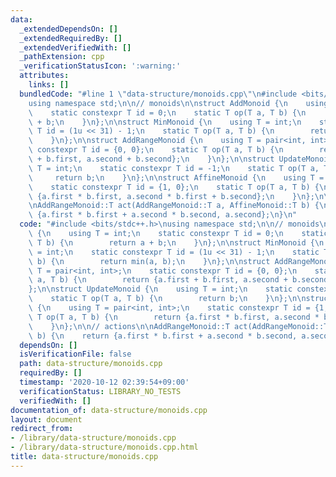 ```yaml
---
data:
  _extendedDependsOn: []
  _extendedRequiredBy: []
  _extendedVerifiedWith: []
  _pathExtension: cpp
  _verificationStatusIcon: ':warning:'
  attributes:
    links: []
  bundledCode: "#line 1 \"data-structure/monoids.cpp\"\n#include <bits/stdc++.h>\n\
    using namespace std;\n\n// monoids\n\nstruct AddMonoid {\n    using T = int;\n\
    \    static constexpr T id = 0;\n    static T op(T a, T b) {\n        return a\
    \ + b;\n    }\n};\n\nstruct MinMonoid {\n    using T = int;\n    static constexpr\
    \ T id = (1u << 31) - 1;\n    static T op(T a, T b) {\n        return min(a, b);\n\
    \    }\n};\n\nstruct AddRangeMonoid {\n    using T = pair<int, int>;\n    static\
    \ constexpr T id = {0, 0};\n    static T op(T a, T b) {\n        return {a.first\
    \ + b.first, a.second + b.second};\n    }\n};\n\nstruct UpdateMonoid {\n    using\
    \ T = int;\n    static constexpr T id = -1;\n    static T op(T a, T b) {\n   \
    \     return b;\n    }\n};\n\nstruct AffineMonoid {\n    using T = pair<int, int>;\n\
    \    static constexpr T id = {1, 0};\n    static T op(T a, T b) {\n        return\
    \ {a.first * b.first, a.second * b.first + b.second};\n    }\n};\n\n// actions\n\
    \nAddRangeMonoid::T act(AddRangeMonoid::T a, AffineMonoid::T b) {\n    return\
    \ {a.first * b.first + a.second * b.second, a.second};\n}\n"
  code: "#include <bits/stdc++.h>\nusing namespace std;\n\n// monoids\n\nstruct AddMonoid\
    \ {\n    using T = int;\n    static constexpr T id = 0;\n    static T op(T a,\
    \ T b) {\n        return a + b;\n    }\n};\n\nstruct MinMonoid {\n    using T\
    \ = int;\n    static constexpr T id = (1u << 31) - 1;\n    static T op(T a, T\
    \ b) {\n        return min(a, b);\n    }\n};\n\nstruct AddRangeMonoid {\n    using\
    \ T = pair<int, int>;\n    static constexpr T id = {0, 0};\n    static T op(T\
    \ a, T b) {\n        return {a.first + b.first, a.second + b.second};\n    }\n\
    };\n\nstruct UpdateMonoid {\n    using T = int;\n    static constexpr T id = -1;\n\
    \    static T op(T a, T b) {\n        return b;\n    }\n};\n\nstruct AffineMonoid\
    \ {\n    using T = pair<int, int>;\n    static constexpr T id = {1, 0};\n    static\
    \ T op(T a, T b) {\n        return {a.first * b.first, a.second * b.first + b.second};\n\
    \    }\n};\n\n// actions\n\nAddRangeMonoid::T act(AddRangeMonoid::T a, AffineMonoid::T\
    \ b) {\n    return {a.first * b.first + a.second * b.second, a.second};\n}"
  dependsOn: []
  isVerificationFile: false
  path: data-structure/monoids.cpp
  requiredBy: []
  timestamp: '2020-10-12 02:39:54+09:00'
  verificationStatus: LIBRARY_NO_TESTS
  verifiedWith: []
documentation_of: data-structure/monoids.cpp
layout: document
redirect_from:
- /library/data-structure/monoids.cpp
- /library/data-structure/monoids.cpp.html
title: data-structure/monoids.cpp
---
```


